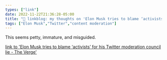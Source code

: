 ```yaml
---
types: ["link"]
date: 2022-11-22T21:36:28-05:00
title: "🔗 linkblog: my thoughts on 'Elon Musk tries to blame ‘activists’ for his Twitter moderation council lie - The Verge'"
tags: ["Elon Musk","Twitter","content moderation"]
---
```

This seems petty, immature, and misguided.  
 

[link to 'Elon Musk tries to blame ‘activists’ for his Twitter moderation council lie - The Verge'](https://www.theverge.com/2022/11/22/23474381/elon-musk-twitter-moderation-council-activist-promise)
